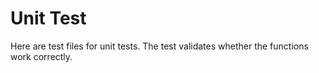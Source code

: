 # Unit Test

Here are test files for unit tests.
The test validates whether the functions work correctly.
